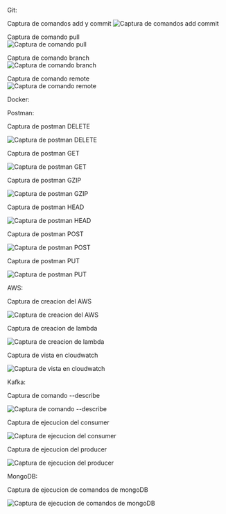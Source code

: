 Git:

Captura de comandos add y commit
<image src="https://github.com/JoseMGSotelo/EntregablesCurso/blob/entregable-1/gitAddCommit.PNG" alt="Captura de comandos add commit">

Captura de comando pull          
<image src="https://github.com/JoseMGSotelo/EntregablesCurso/blob/entregable-1/gitPull.PNG" alt="Captura de comando pull">

Captura de comando branch       
<image src="https://github.com/JoseMGSotelo/EntregablesCurso/blob/entregable-1/gitBranch.PNG" alt="Captura de comando branch">

Captura de comando remote    
<image src="https://github.com/JoseMGSotelo/EntregablesCurso/blob/entregable-1/gitRemote.PNG" alt="Captura de comando remote">


Docker:

Postman:

Captura de postman DELETE

<image src="https://github.com/JoseMGSotelo/EntregablesCurso/blob/entregable-1/postmanDELETE.PNG" alt="Captura de postman DELETE">

Captura de postman GET

<image src="https://github.com/JoseMGSotelo/EntregablesCurso/blob/entregable-1/postmanGET.PNG" alt="Captura de postman GET">

Captura de postman GZIP

<image src="https://github.com/JoseMGSotelo/EntregablesCurso/blob/entregable-1/postmanGZIP.PNG" alt="Captura de postman GZIP">

Captura de postman HEAD

<image src="https://github.com/JoseMGSotelo/EntregablesCurso/blob/entregable-1/postmanHEAD.PNG" alt="Captura de postman HEAD">

Captura de postman POST

<image src="https://github.com/JoseMGSotelo/EntregablesCurso/blob/entregable-1/postmanPOST.PNG" alt="Captura de postman POST">

Captura de postman PUT

<image src="https://github.com/JoseMGSotelo/EntregablesCurso/blob/entregable-1/postmanPUT.PNG" alt="Captura de postman PUT">



AWS:

Captura de creacion del AWS

<image src="https://github.com/JoseMGSotelo/EntregablesCurso/blob/entregable-1/aws.PNG" alt="Captura de creacion del AWS">

Captura de creacion de lambda

<image src="https://github.com/JoseMGSotelo/EntregablesCurso/blob/entregable-1/lambda.PNG" alt="Captura de creacion de lambda">

Captura de vista en cloudwatch

<image src="https://github.com/JoseMGSotelo/EntregablesCurso/blob/entregable-1/cloudwatch.PNG" alt="Captura de vista en cloudwatch">



Kafka:

Captura de comando --describe

<image src="https://github.com/JoseMGSotelo/EntregablesCurso/blob/entregable-1/describe.PNG" alt="Captura de comando --describe">

Captura de ejecucion del consumer

<image src="https://github.com/JoseMGSotelo/EntregablesCurso/blob/entregable-1/consumer.PNG" alt="Captura de ejecucion del consumer">

Captura de ejecucion del producer

<image src="https://github.com/JoseMGSotelo/EntregablesCurso/blob/entregable-1/producer.PNG" alt="Captura de ejecucion del producer">



MongoDB:

Captura de ejecucion de comandos de mongoDB

<image src="https://github.com/JoseMGSotelo/EntregablesCurso/blob/entregable-1/mongo.PNG" alt="Captura de ejecucion de comandos de mongoDB">
